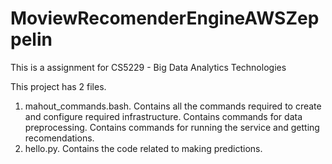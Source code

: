 # MoviewRecomenderEngineAWSZeppelin
This is a assignment for CS5229 - Big Data Analytics Technologies


This project has 2 files.
1. mahout_commands.bash.
Contains all the commands required to create and configure required infrastructure.
Contains commands for data preprocessing.
Contains commands for running the service and getting recomendations.
2. hello.py.
Contains the code related to making predictions.

